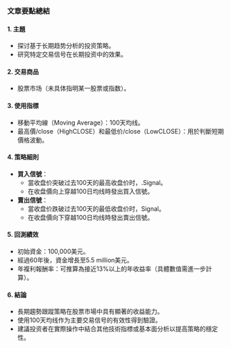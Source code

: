 ### 文章要點總結

#### 1. **主題**
   - 探讨基于长期趋势分析的投资策略。
   - 研究特定交易信号在长期投资中的效果。

#### 2. **交易商品**
   - 股票市场（未具体指明某一股票或指数）。

#### 3. **使用指標**
   - 移動平均線（Moving Average）：100天均线。
   - 最高價/close（HighCLOSE）和最低价/close（LowCLOSE）：用於判斷短期價格波動。

#### 4. **策略細則**
   - **買入信號**：
     - 當收盘价突破过去100天的最高收盘价时，.Signal。
     - 在收盘價向上穿越100日均线時發出買入信號。
   - **賣出信號**：
     - 當收盘价跌破过去100天的最低收盘价时，Signal。
     - 在收盘價向下穿越100日均线時發出賣出信號。

#### 5. **回測績效**
   - 初始資金：100,000美元。
   - 經過60年後，資金增長至5.5 million美元。
   - 年複利報酬率：可推算為接近13%以上的年收益率（具體數值需進一步計算）。

#### 6. **結論**
   - 長期趨勢跟蹤策略在股票市場中具有顯著的收益能力。
   - 使用100天均线作为主要交易信号的有效性得到驗證。
   - 建議投资者在實際操作中結合其他技術指標或基本面分析以提高策略的穩定性。

